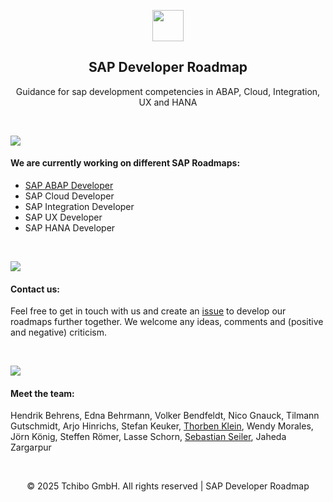 <p align="center">
  <a href="https://tchibo.com/"><img src="https://www.tchibo.com/media/pages/de/de/9914b45c48-1713344208/tchibo_logo-hor_gold-light_srgb.svg" height="50"></a>
  <h2 align="center">SAP Developer Roadmap</h3>
  <p align="center">Guidance for sap development competencies in ABAP, Cloud, Integration, UX and HANA</p>
</p>

<br>

![](https://i.imgur.com/waxVImv.png)

<p>
  <h4>We are currently working on different SAP Roadmaps:</h4>
  <ul>
    <li><a href="https://roadmap.sh/r/sap-abap-developer-xi7ai">SAP ABAP Developer</a></li>
    <li>SAP Cloud Developer</li>
    <li>SAP Integration Developer</li>
    <li>SAP UX Developer</li>
    <li>SAP HANA Developer</li>
  </ul>
</p>

<br>

![](https://i.imgur.com/waxVImv.png)

<p>
  <h4>Contact us:</h4>
  <p>Feel free to get in touch with us and create an <a href="">issue</a> to develop our roadmaps further together. We welcome any ideas, comments and (positive and negative) criticism.</h4>
</p>

<br>

![](https://i.imgur.com/waxVImv.png)

<p>
  <h4>Meet the team:</h4>
  <p>Hendrik Behrens, Edna Behrmann, Volker Bendfeldt, Nico Gnauck, Tilmann Gutschmidt, Arjo Hinrichs, Stefan Keuker, <a href="https://github.com/tklein1801">Thorben Klein</a>, Wendy Morales, Jörn König, Steffen Römer, Lasse Schorn, <a href="https://github.com/seilerse">Sebastian Seiler</a>, Jaheda Zargarpur</p>
</p>

<br>

<p align="center">
  © 2025 Tchibo GmbH. All rights reserved | SAP Developer Roadmap
</p>
